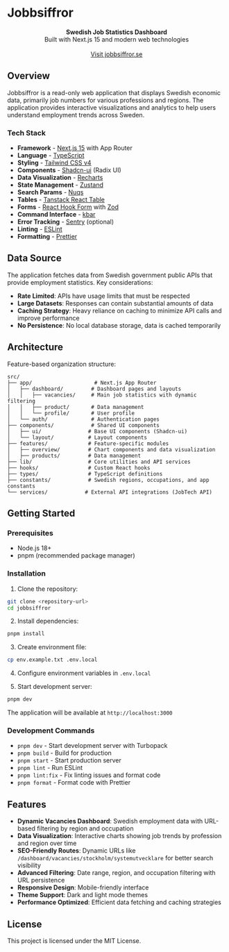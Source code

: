 # Jobbsiffror

<div align="center"><strong>Swedish Job Statistics Dashboard</strong></div>
<div align="center">Built with Next.js 15 and modern web technologies</div>
<br />
<div align="center">
<a href="https://jobbsiffror.se">Visit jobbsiffror.se</a>
</div>

## Overview

Jobbsiffror is a read-only web application that displays Swedish economic data, primarily job numbers for various professions and regions. The application provides interactive visualizations and analytics to help users understand employment trends across Sweden.

### Tech Stack

- **Framework** - [Next.js 15](https://nextjs.org) with App Router
- **Language** - [TypeScript](https://www.typescriptlang.org)
- **Styling** - [Tailwind CSS v4](https://tailwindcss.com)
- **Components** - [Shadcn-ui](https://ui.shadcn.com) (Radix UI)
- **Data Visualization** - [Recharts](https://recharts.org)
- **State Management** - [Zustand](https://zustand-demo.pmnd.rs)
- **Search Params** - [Nuqs](https://nuqs.47ng.com/)
- **Tables** - [Tanstack React Table](https://tanstack.com/table)
- **Forms** - [React Hook Form](https://react-hook-form.com) with [Zod](https://zod.dev)
- **Command Interface** - [kbar](https://kbar.vercel.app/)
- **Error Tracking** - [Sentry](https://sentry.io) (optional)
- **Linting** - [ESLint](https://eslint.org)
- **Formatting** - [Prettier](https://prettier.io)

## Data Source

The application fetches data from Swedish government public APIs that provide employment statistics. Key considerations:

- **Rate Limited**: APIs have usage limits that must be respected
- **Large Datasets**: Responses can contain substantial amounts of data
- **Caching Strategy**: Heavy reliance on caching to minimize API calls and improve performance
- **No Persistence**: No local database storage, data is cached temporarily

## Architecture

Feature-based organization structure:

```plaintext
src/
├── app/                    # Next.js App Router
│   ├── dashboard/         # Dashboard pages and layouts
│   │   ├── vacancies/     # Main job statistics with dynamic filtering
│   │   ├── product/       # Data management
│   │   └── profile/       # User profile
│   └── auth/              # Authentication pages
├── components/            # Shared UI components
│   ├── ui/               # Base UI components (Shadcn-ui)
│   └── layout/           # Layout components
├── features/             # Feature-specific modules
│   ├── overview/         # Chart components and data visualization
│   ├── products/         # Data management
├── lib/                  # Core utilities and API services
├── hooks/                # Custom React hooks
├── types/                # TypeScript definitions
├── constants/            # Swedish regions, occupations, and app constants
└── services/            # External API integrations (JobTech API)
```

## Getting Started

### Prerequisites

- Node.js 18+
- pnpm (recommended package manager)

### Installation

1. Clone the repository:

```bash
git clone <repository-url>
cd jobbsiffror
```

2. Install dependencies:

```bash
pnpm install
```

3. Create environment file:

```bash
cp env.example.txt .env.local
```

4. Configure environment variables in `.env.local`

5. Start development server:

```bash
pnpm dev
```

The application will be available at `http://localhost:3000`

### Development Commands

- `pnpm dev` - Start development server with Turbopack
- `pnpm build` - Build for production
- `pnpm start` - Start production server
- `pnpm lint` - Run ESLint
- `pnpm lint:fix` - Fix linting issues and format code
- `pnpm format` - Format code with Prettier

## Features

- **Dynamic Vacancies Dashboard**: Swedish employment data with URL-based filtering by region and occupation
- **Data Visualization**: Interactive charts showing job trends by profession and region over time
- **SEO-Friendly Routes**: Dynamic URLs like `/dashboard/vacancies/stockholm/systemutvecklare` for better search visibility
- **Advanced Filtering**: Date range, region, and occupation filtering with URL persistence
- **Responsive Design**: Mobile-friendly interface
- **Theme Support**: Dark and light mode themes
- **Performance Optimized**: Efficient data fetching and caching strategies

## License

This project is licensed under the MIT License.
